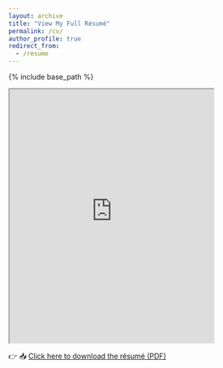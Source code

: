 ```yaml
---
layout: archive
title: "View My Full Résumé"
permalink: /cv/
author_profile: true
redirect_from:
  - /resume
---
```


{% include base_path %}

<iframe src="https://drive.google.com/file/d/13y4a9XNY7AvyEoE_g4pUlBzcGQMD_Fwo/preview" width="80%" height="500px" allow="autoplay"></iframe>

👉 📥 [Click here to download the résumé (PDF)](https://drive.google.com/uc?export=download&id=13y4a9XNY7AvyEoE_g4pUlBzcGQMD_Fwo)

